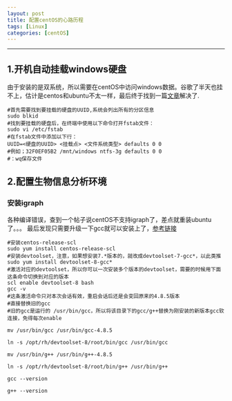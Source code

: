 ```yaml
---
layout: post
title: 配置centOS的心路历程
tags: [Linux]
categories: [centOS]
---
```


------------------------------------------------------------------------

## 1.开机自动挂载windows硬盘
由于安装的是双系统，所以需要在centOS中访问windows数据。谷歌了半天也挂不上，估计是centos和ubuntu不太一样，最后终于找到一篇[文章](https://juejin.cn/s/centos7开机自动挂载硬盘)解决了.
```
#首先需要找到要挂载的硬盘的UUID,系统会列出所有的分区信息
sudo blkid
#找到要挂载的硬盘后，在终端中使用以下命令打开fstab文件：
sudo vi /etc/fstab
#在fstab文件中添加以下行：
UUID=<硬盘的UUID> <挂载点> <文件系统类型> defaults 0 0
#例如；32F0EF05B2 /mnt/windows ntfs-3g defaults 0 0
#：wq保存文件
```

## 2.配置生物信息分析环境
### 安装igraph
各种编译错误，查到一个帖子说centOS不支持igraph了，差点就重装ubuntu了。。。
最后发现只需要升级一下gcc就可以安装上了，[参考链接](https://www.cnblogs.com/jixiaohua/p/11732225.html)
```
#安装centos-release-scl
sudo yum install centos-release-scl
#安装devtoolset，注意，如果想安装7.*版本的，就改成devtoolset-7-gcc*，以此类推
sudo yum install devtoolset-8-gcc*
#激活对应的devtoolset，所以你可以一次安装多个版本的devtoolset，需要的时候用下面这条命令切换到对应的版本
scl enable devtoolset-8 bash
gcc -v
#这条激活命令只对本次会话有效，重启会话后还是会变回原来的4.8.5版本
#直接替换旧的gcc
#旧的gcc是运行的 /usr/bin/gcc，所以将该目录下的gcc/g++替换为刚安装的新版本gcc软连接，免得每次enable

mv /usr/bin/gcc /usr/bin/gcc-4.8.5

ln -s /opt/rh/devtoolset-8/root/bin/gcc /usr/bin/gcc

mv /usr/bin/g++ /usr/bin/g++-4.8.5

ln -s /opt/rh/devtoolset-8/root/bin/g++ /usr/bin/g++

gcc --version

g++ --version
```
